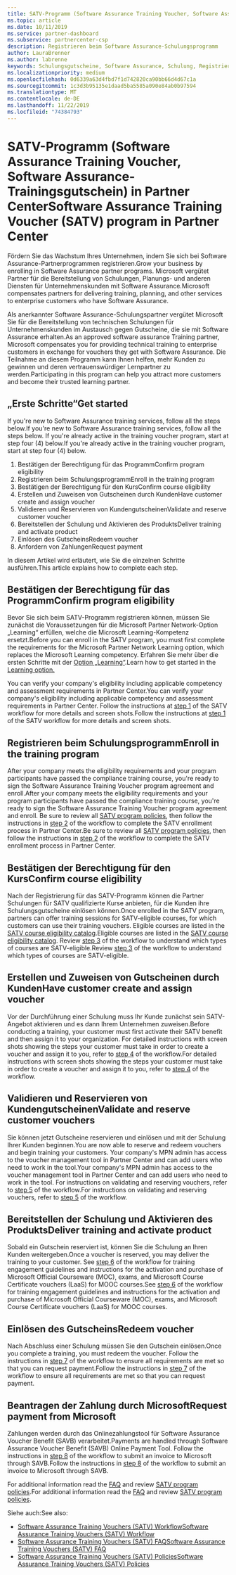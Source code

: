 ```yaml
---
title: SATV-Programm (Software Assurance Training Voucher, Software Assurance-Schulungsgutschein) in Partner Center | Partner Center
ms.topic: article
ms.date: 10/11/2019
ms.service: partner-dashboard
ms.subservice: partnercenter-csp
description: Registrieren beim Software Assurance-Schulungsprogramm
author: LauraBrenner
ms.author: labrenne
keywords: Schulungsgutscheine, Software Assurance, Schulung, Registrieren bei SATV, SATV
ms.localizationpriority: medium
ms.openlocfilehash: 0d6339a63d4fbd7f1d742820ca90bb66d4d67c1a
ms.sourcegitcommit: 1c3d3b95135e1daad5ba5585a090e84ab0b97594
ms.translationtype: MT
ms.contentlocale: de-DE
ms.lasthandoff: 11/22/2019
ms.locfileid: "74384793"
---
```

# <a name="software-assurance-training-voucher-satv-program-in-partner-center"></a><span data-ttu-id="77519-104">SATV-Programm (Software Assurance Training Voucher, Software Assurance-Trainingsgutschein) in Partner Center</span><span class="sxs-lookup"><span data-stu-id="77519-104">Software Assurance Training Voucher (SATV) program in Partner Center</span></span>

<span data-ttu-id="77519-105">Fördern Sie das Wachstum Ihres Unternehmen, indem Sie sich bei Software Assurance-Partnerprogrammen registrieren.</span><span class="sxs-lookup"><span data-stu-id="77519-105">Grow your business by enrolling in Software Assurance partner programs.</span></span> <span data-ttu-id="77519-106">Microsoft vergütet Partner für die Bereitstellung von Schulungen, Planungs- und anderen Diensten für Unternehmenskunden mit Software Assurance.</span><span class="sxs-lookup"><span data-stu-id="77519-106">Microsoft compensates partners for delivering training, planning, and other services to enterprise customers who have Software Assurance.</span></span> 

<span data-ttu-id="77519-107">Als anerkannter Software Assurance-Schulungspartner vergütet Microsoft Sie für die Bereitstellung von technischen Schulungen für Unternehmenskunden im Austausch gegen Gutscheine, die sie mit Software Assurance erhalten.</span><span class="sxs-lookup"><span data-stu-id="77519-107">As an approved software assurance Training partner, Microsoft compensates you for providing technical training to enterprise customers in exchange for vouchers they get with Software Assurance.</span></span> <span data-ttu-id="77519-108">Die Teilnahme an diesem Programm kann Ihnen helfen, mehr Kunden zu gewinnen und deren vertrauenswürdiger Lernpartner zu werden.</span><span class="sxs-lookup"><span data-stu-id="77519-108">Participating in this program can help you attract more customers and become their trusted learning partner.</span></span>

## <a name="get-started"></a><span data-ttu-id="77519-109">„Erste Schritte“</span><span class="sxs-lookup"><span data-stu-id="77519-109">Get started</span></span>

<span data-ttu-id="77519-110">If you're new to Software Assurance training services, follow all the steps below.</span><span class="sxs-lookup"><span data-stu-id="77519-110">If you're new to Software Assurance training services, follow all the steps below.</span></span> <span data-ttu-id="77519-111">If you're already active in the training voucher program, start at step four (4) below.</span><span class="sxs-lookup"><span data-stu-id="77519-111">If you're already active in the training voucher program, start at step four (4) below.</span></span> 

1. <span data-ttu-id="77519-112">Bestätigen der Berechtigung für das Programm</span><span class="sxs-lookup"><span data-stu-id="77519-112">Confirm program eligibility</span></span>
2. <span data-ttu-id="77519-113">Registrieren beim Schulungsprogramm</span><span class="sxs-lookup"><span data-stu-id="77519-113">Enroll in the training program</span></span>
3. <span data-ttu-id="77519-114">Bestätigen der Berechtigung für den Kurs</span><span class="sxs-lookup"><span data-stu-id="77519-114">Confirm course eligibility</span></span>
4. <span data-ttu-id="77519-115">Erstellen und Zuweisen von Gutscheinen durch Kunden</span><span class="sxs-lookup"><span data-stu-id="77519-115">Have customer create and assign voucher</span></span>
5. <span data-ttu-id="77519-116">Validieren und Reservieren von Kundengutscheinen</span><span class="sxs-lookup"><span data-stu-id="77519-116">Validate and reserve customer voucher</span></span>
6. <span data-ttu-id="77519-117">Bereitstellen der Schulung und Aktivieren des Produkts</span><span class="sxs-lookup"><span data-stu-id="77519-117">Deliver training and activate product</span></span>
7. <span data-ttu-id="77519-118">Einlösen des Gutscheins</span><span class="sxs-lookup"><span data-stu-id="77519-118">Redeem voucher</span></span>
8. <span data-ttu-id="77519-119">Anfordern von Zahlungen</span><span class="sxs-lookup"><span data-stu-id="77519-119">Request payment</span></span>

<span data-ttu-id="77519-120">In diesem Artikel wird erläutert, wie Sie die einzelnen Schritte ausführen.</span><span class="sxs-lookup"><span data-stu-id="77519-120">This article explains how to complete each step.</span></span>

## <a name="confirm-program-eligibility"></a><span data-ttu-id="77519-121">Bestätigen der Berechtigung für das Programm</span><span class="sxs-lookup"><span data-stu-id="77519-121">Confirm program eligibility</span></span>

<span data-ttu-id="77519-122">Bevor Sie sich beim SATV-Programm registrieren können, müssen Sie zunächst die Voraussetzungen für die Microsoft Partner Network-Option „Learning“ erfüllen, welche die Microsoft Learning-Kompetenz ersetzt.</span><span class="sxs-lookup"><span data-stu-id="77519-122">Before you can enroll in the SATV program, you must first complete the requirements for the Microsoft Partner Network Learning option, which replaces the Microsoft Learning competency.</span></span> <span data-ttu-id="77519-123">Erfahren Sie mehr über die ersten Schritte mit der [Option „Learning“](https://partner.microsoft.com/membership/learning-partners).</span><span class="sxs-lookup"><span data-stu-id="77519-123">Learn how to get started in the [Learning option.](https://partner.microsoft.com/membership/learning-partners)</span></span>

<span data-ttu-id="77519-124">You can verify your company's eligibility including applicable competency and assessment requirements in Partner Center.</span><span class="sxs-lookup"><span data-stu-id="77519-124">You can verify your company's eligibility including applicable competency and assessment requirements in Partner Center.</span></span> <span data-ttu-id="77519-125">Follow the instructions at [step 1](https://query.prod.cms.rt.microsoft.com/cms/api/am/binary/RE3krfK) of the SATV workflow for more details and screen shots.</span><span class="sxs-lookup"><span data-stu-id="77519-125">Follow the instructions at [step 1](https://query.prod.cms.rt.microsoft.com/cms/api/am/binary/RE3krfK) of the SATV workflow for more details and screen shots.</span></span>

## <a name="enroll-in-the-training-program"></a><span data-ttu-id="77519-126">Registrieren beim Schulungsprogramm</span><span class="sxs-lookup"><span data-stu-id="77519-126">Enroll in the training program</span></span>

<span data-ttu-id="77519-127">After your company meets the eligibility requirements and your program participants have passed the compliance training course, you're ready to sign the Software Assurance Training Voucher program agreement and enroll.</span><span class="sxs-lookup"><span data-stu-id="77519-127">After your company meets the eligibility requirements and your program participants have passed the compliance training course, you're ready to sign the Software Assurance Training Voucher program agreement and enroll.</span></span> <span data-ttu-id="77519-128">Be sure to review all [SATV program policies](https://query.prod.cms.rt.microsoft.com/cms/api/am/binary/RE3koEP), then follow the instructions in [step 2](https://query.prod.cms.rt.microsoft.com/cms/api/am/binary/RE3krfK) of the workflow to complete the SATV enrollment process in Partner Center.</span><span class="sxs-lookup"><span data-stu-id="77519-128">Be sure to review all [SATV program policies](https://query.prod.cms.rt.microsoft.com/cms/api/am/binary/RE3koEP), then follow the instructions in [step 2](https://query.prod.cms.rt.microsoft.com/cms/api/am/binary/RE3krfK) of the workflow to complete the SATV enrollment process in Partner Center.</span></span>   


## <a name="confirm-course-eligibility"></a><span data-ttu-id="77519-129">Bestätigen der Berechtigung für den Kurs</span><span class="sxs-lookup"><span data-stu-id="77519-129">Confirm course eligibility</span></span>
<span data-ttu-id="77519-130">Nach der Registrierung für das SATV-Programm können die Partner Schulungen für SATV qualifizierte Kurse anbieten, für die Kunden ihre Schulungsgutscheine einlösen können.</span><span class="sxs-lookup"><span data-stu-id="77519-130">Once enrolled in the SATV program, partners can offer training sessions for SATV-eligible courses, for which customers can use their training vouchers.</span></span> <span data-ttu-id="77519-131">Eligible courses are listed in the [SATV course eligibility catalog](https://savl-catalog.microsoft.com/).</span><span class="sxs-lookup"><span data-stu-id="77519-131">Eligible courses are listed in the [SATV course eligibility catalog](https://savl-catalog.microsoft.com/).</span></span> <span data-ttu-id="77519-132">Review [step 3](https://query.prod.cms.rt.microsoft.com/cms/api/am/binary/RE3krfK) of the workflow to understand which types of courses are SATV-eligible.</span><span class="sxs-lookup"><span data-stu-id="77519-132">Review [step 3](https://query.prod.cms.rt.microsoft.com/cms/api/am/binary/RE3krfK) of the workflow to understand which types of courses are SATV-eligible.</span></span>

## <a name="have-customer-create-and-assign-voucher"></a><span data-ttu-id="77519-133">Erstellen und Zuweisen von Gutscheinen durch Kunden</span><span class="sxs-lookup"><span data-stu-id="77519-133">Have customer create and assign voucher</span></span>

<span data-ttu-id="77519-134">Vor der Durchführung einer Schulung muss Ihr Kunde zunächst sein SATV-Angebot aktivieren und es dann Ihrem Unternehmen zuweisen.</span><span class="sxs-lookup"><span data-stu-id="77519-134">Before conducting a training, your customer must first activate their SATV benefit and then assign it to your organization.</span></span> <span data-ttu-id="77519-135">For detailed instructions with screen shots showing the steps your customer must take in order to create a voucher and assign it to you, refer to [step 4](https://query.prod.cms.rt.microsoft.com/cms/api/am/binary/RE3krfK) of the workflow.</span><span class="sxs-lookup"><span data-stu-id="77519-135">For detailed instructions with screen shots showing the steps your customer must take in order to create a voucher and assign it to you, refer to [step 4](https://query.prod.cms.rt.microsoft.com/cms/api/am/binary/RE3krfK) of the workflow.</span></span>

## <a name="validate-and-reserve-customer-vouchers"></a><span data-ttu-id="77519-136">Validieren und Reservieren von Kundengutscheinen</span><span class="sxs-lookup"><span data-stu-id="77519-136">Validate and reserve customer vouchers</span></span>

<span data-ttu-id="77519-137">Sie können jetzt Gutscheine reservieren und einlösen und mit der Schulung Ihrer Kunden beginnen.</span><span class="sxs-lookup"><span data-stu-id="77519-137">You are now able to reserve and redeem vouchers and begin training your customers.</span></span> <span data-ttu-id="77519-138">Your company's MPN admin has access to the voucher management tool in Partner Center and can add users who need to work in the tool.</span><span class="sxs-lookup"><span data-stu-id="77519-138">Your company's MPN admin has access to the voucher management tool in Partner Center and can add users who need to work in the tool.</span></span> <span data-ttu-id="77519-139">For instructions on validating and reserving vouchers, refer to [step 5](https://query.prod.cms.rt.microsoft.com/cms/api/am/binary/RE3krfK) of the workflow.</span><span class="sxs-lookup"><span data-stu-id="77519-139">For instructions on validating and reserving vouchers, refer to [step 5](https://query.prod.cms.rt.microsoft.com/cms/api/am/binary/RE3krfK) of the workflow.</span></span>

## <a name="deliver-training-and-activate-product"></a><span data-ttu-id="77519-140">Bereitstellen der Schulung und Aktivieren des Produkts</span><span class="sxs-lookup"><span data-stu-id="77519-140">Deliver training and activate product</span></span>

<span data-ttu-id="77519-141">Sobald ein Gutschein reserviert ist, können Sie die Schulung an Ihren Kunden weitergeben.</span><span class="sxs-lookup"><span data-stu-id="77519-141">Once a voucher is reserved, you may deliver the training to your customer.</span></span> <span data-ttu-id="77519-142">See [step 6](https://query.prod.cms.rt.microsoft.com/cms/api/am/binary/RE3krfK) of the workflow for training engagement guidelines and instructions for the activation and purchase of Microsoft Official Courseware (MOC), exams, and Microsoft Course Certificate vouchers (LaaS) for MOOC courses.</span><span class="sxs-lookup"><span data-stu-id="77519-142">See [step 6](https://query.prod.cms.rt.microsoft.com/cms/api/am/binary/RE3krfK) of the workflow for training engagement guidelines and instructions for the activation and purchase of Microsoft Official Courseware (MOC), exams, and Microsoft Course Certificate vouchers (LaaS) for MOOC courses.</span></span>

## <a name="redeem-voucher"></a><span data-ttu-id="77519-143">Einlösen des Gutscheins</span><span class="sxs-lookup"><span data-stu-id="77519-143">Redeem voucher</span></span>

<span data-ttu-id="77519-144">Nach Abschluss einer Schulung müssen Sie den Gutschein einlösen.</span><span class="sxs-lookup"><span data-stu-id="77519-144">Once you complete a training, you must redeem the voucher.</span></span> <span data-ttu-id="77519-145">Follow the instructions in [step 7](https://query.prod.cms.rt.microsoft.com/cms/api/am/binary/RE3krfK) of the workflow to ensure all requirements are met so that you can request payment.</span><span class="sxs-lookup"><span data-stu-id="77519-145">Follow the instructions in [step 7](https://query.prod.cms.rt.microsoft.com/cms/api/am/binary/RE3krfK) of the workflow to ensure all requirements are met so that you can request payment.</span></span> 


## <a name="request-payment-from-microsoft"></a><span data-ttu-id="77519-146">Beantragen der Zahlung durch Microsoft</span><span class="sxs-lookup"><span data-stu-id="77519-146">Request payment from Microsoft</span></span>

<span data-ttu-id="77519-147">Zahlungen werden durch das Onlinezahlungstool für Software Assurance Voucher Benefit (SAVB) verarbeitet.</span><span class="sxs-lookup"><span data-stu-id="77519-147">Payments are handled through Software Assurance Voucher Benefit (SAVB) Online Payment Tool.</span></span> <span data-ttu-id="77519-148">Follow the instructions in [step 8](https://query.prod.cms.rt.microsoft.com/cms/api/am/binary/RE3krfK) of the workflow to submit an invoice to Microsoft through SAVB.</span><span class="sxs-lookup"><span data-stu-id="77519-148">Follow the instructions in [step 8](https://query.prod.cms.rt.microsoft.com/cms/api/am/binary/RE3krfK) of the workflow to submit an invoice to Microsoft through SAVB.</span></span> 

<span data-ttu-id="77519-149">For additional information read the [FAQ](https://query.prod.cms.rt.microsoft.com/cms/api/am/binary/RE3kz5o) and review [SATV program policies](https://query.prod.cms.rt.microsoft.com/cms/api/am/binary/RE3koEP).</span><span class="sxs-lookup"><span data-stu-id="77519-149">For additional information read the [FAQ](https://query.prod.cms.rt.microsoft.com/cms/api/am/binary/RE3kz5o) and review [SATV program policies](https://query.prod.cms.rt.microsoft.com/cms/api/am/binary/RE3koEP).</span></span>

<span data-ttu-id="77519-150">Siehe auch:</span><span class="sxs-lookup"><span data-stu-id="77519-150">See also:</span></span>

- [<span data-ttu-id="77519-151">Software Assurance Training Vouchers (SATV) Workflow</span><span class="sxs-lookup"><span data-stu-id="77519-151">Software Assurance Training Vouchers (SATV) Workflow</span></span>](https://query.prod.cms.rt.microsoft.com/cms/api/am/binary/RE3krfK)
- [<span data-ttu-id="77519-152">Software Assurance Training Vouchers (SATV) FAQ</span><span class="sxs-lookup"><span data-stu-id="77519-152">Software Assurance Training Vouchers (SATV) FAQ</span></span>](https://query.prod.cms.rt.microsoft.com/cms/api/am/binary/RE3kz5o)
- [<span data-ttu-id="77519-153">Software Assurance Training Vouchers (SATV) Policies</span><span class="sxs-lookup"><span data-stu-id="77519-153">Software Assurance Training Vouchers (SATV) Policies</span></span>](https://query.prod.cms.rt.microsoft.com/cms/api/am/binary/RE3koEP)